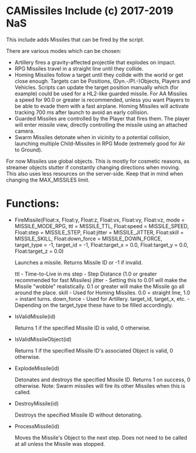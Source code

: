 # CAMissiles Include (c) 2017-2019 NaS

This include adds Missiles that can be fired by the script.

There are various modes which can be chosen:
- Artillery fires a gravity-affected projectile that explodes on impact.
- RPG Missiles travel in a straight line until they collide.
- Homing Missiles follow a target until they collide with the world or get close enough. Targets can be Positions, (Dyn.-/Pl.-)Objects, Players and Vehicles. Scripts can update the target position manually which (for example) could be used for a HL2-like guarded missile. For AA Missiles a speed for 90.0 or greater is recommended, unless you want Players to be able to evade them with a fast airplane. Homing Missiles will activate tracking 700 ms after launch to avoid an early collision.
- Guarded Missiles are controlled by the Player that fires them. The player will enter missile view, directly controlling the missile using an attached camera.
- Swarm Missiles detonate when in vicinity to a potential collision, launching multiple Child-Missiles in RPG Mode (extremely good for Air to Ground).

For now Missiles use global objects. This is mostly for cosmetic reasons, as streamer objects stutter if constantly changing directions when moving. This also uses less resources on the server-side. Keep that in mind when changing the MAX_MISSILES limit.

# Functions:

- FireMissile(Float:x, Float:y, Float:z, Float:vx, Float:vy, Float:vz, mode = MISSILE_MODE_RPG, ttl = MISSILE_TTL, Float:speed = MISSILE_SPEED, Float:step = MISSILE_STEP, Float:jitter = MISSILE_JITTER, Float:skill = MISSILE_SKILL, Float:down_force = MISSILE_DOWN_FORCE, target_type = -1, target_id = -1, Float:target_x = 0.0, Float:target_y = 0.0, Float:target_z = 0.0)
	
	Launches a missile.
	Returns Missile ID or -1 if invalid.
	
	ttl - Time-to-Live in ms
	step - Step Distance (1.0 or greater recommended for fast Missiles)
	jitter - Setting this to 0.01 will make the Missile "wobble" realistically. 0.1 or greater will make the Missile go all around the place.
	skill - Used for Homing Missiles. 0.0 = straight line, 1.0 = instant turns.
	down_force - Used for Artillery.
	target_id, target_x, etc. - Depending on the target_type these have to be filled accordingly.

- IsValidMissile(id)
	
	Returns 1 if the specified Missile ID is valid, 0 otherwise.

- IsValidMissileObject(id)

	Returns 1 if the specified Missile ID's associated Object is valid, 0 otherwise.

- ExplodeMissile(id)

	Detonates and destroys the specified Missile ID.
	Returns 1 on success, 0 otherwise.
	Note: Swarm missiles will fire its other Missiles when this is called.

- DestroyMissile(id)

	Destroys the specified Missile ID without detonating.
	
- ProcessMissile(id)

	Moves the Missile's Object to the next step. Does not need to be called at all unless the Missile was stopped.
